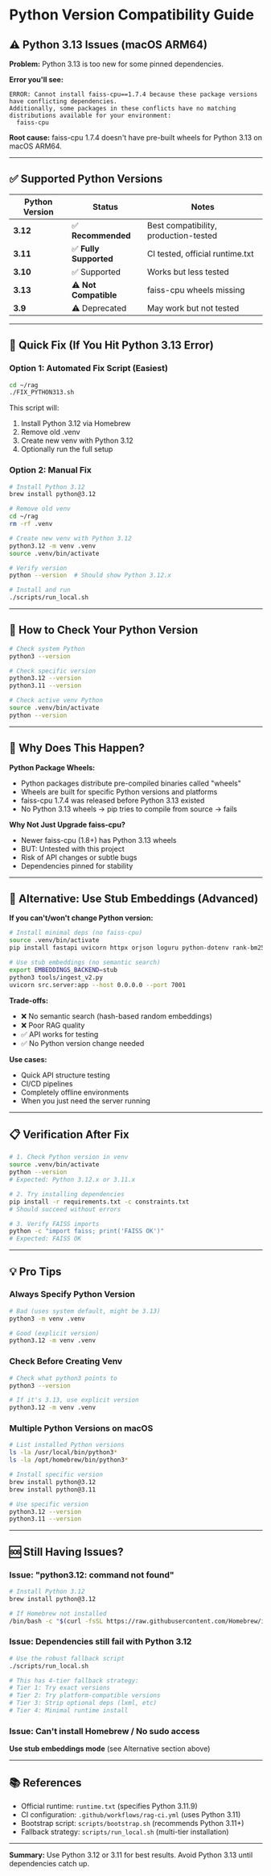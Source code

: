 # Python Version Compatibility Guide

## ⚠️ Python 3.13 Issues (macOS ARM64)

**Problem:** Python 3.13 is too new for some pinned dependencies.

**Error you'll see:**
```
ERROR: Cannot install faiss-cpu==1.7.4 because these package versions have conflicting dependencies.
Additionally, some packages in these conflicts have no matching distributions available for your environment:
  faiss-cpu
```

**Root cause:** faiss-cpu 1.7.4 doesn't have pre-built wheels for Python 3.13 on macOS ARM64.

---

## ✅ Supported Python Versions

| Python Version | Status | Notes |
|----------------|--------|-------|
| **3.12** | ✅ **Recommended** | Best compatibility, production-tested |
| **3.11** | ✅ **Fully Supported** | CI tested, official runtime.txt |
| **3.10** | ✅ Supported | Works but less tested |
| **3.13** | ⚠️ **Not Compatible** | faiss-cpu wheels missing |
| **3.9** | ⚠️ Deprecated | May work but not tested |

---

## 🔧 Quick Fix (If You Hit Python 3.13 Error)

### Option 1: Automated Fix Script (Easiest)

```bash
cd ~/rag
./FIX_PYTHON313.sh
```

This script will:
1. Install Python 3.12 via Homebrew
2. Remove old .venv
3. Create new venv with Python 3.12
4. Optionally run the full setup

### Option 2: Manual Fix

```bash
# Install Python 3.12
brew install python@3.12

# Remove old venv
cd ~/rag
rm -rf .venv

# Create new venv with Python 3.12
python3.12 -m venv .venv
source .venv/bin/activate

# Verify version
python --version  # Should show Python 3.12.x

# Install and run
./scripts/run_local.sh
```

---

## 🎯 How to Check Your Python Version

```bash
# Check system Python
python3 --version

# Check specific version
python3.12 --version
python3.11 --version

# Check active venv Python
source .venv/bin/activate
python --version
```

---

## 🐛 Why Does This Happen?

**Python Package Wheels:**
- Python packages distribute pre-compiled binaries called "wheels"
- Wheels are built for specific Python versions and platforms
- faiss-cpu 1.7.4 was released before Python 3.13 existed
- No Python 3.13 wheels → pip tries to compile from source → fails

**Why Not Just Upgrade faiss-cpu?**
- Newer faiss-cpu (1.8+) has Python 3.13 wheels
- BUT: Untested with this project
- Risk of API changes or subtle bugs
- Dependencies pinned for stability

---

## 🔄 Alternative: Use Stub Embeddings (Advanced)

**If you can't/won't change Python version:**

```bash
# Install minimal deps (no faiss-cpu)
source .venv/bin/activate
pip install fastapi uvicorn httpx orjson loguru python-dotenv rank-bm25 prometheus-client

# Use stub embeddings (no semantic search)
export EMBEDDINGS_BACKEND=stub
python3 tools/ingest_v2.py
uvicorn src.server:app --host 0.0.0.0 --port 7001
```

**Trade-offs:**
- ❌ No semantic search (hash-based random embeddings)
- ❌ Poor RAG quality
- ✅ API works for testing
- ✅ No Python version change needed

**Use cases:**
- Quick API structure testing
- CI/CD pipelines
- Completely offline environments
- When you just need the server running

---

## 📋 Verification After Fix

```bash
# 1. Check Python version in venv
source .venv/bin/activate
python --version
# Expected: Python 3.12.x or 3.11.x

# 2. Try installing dependencies
pip install -r requirements.txt -c constraints.txt
# Should succeed without errors

# 3. Verify FAISS imports
python -c "import faiss; print('FAISS OK')"
# Expected: FAISS OK
```

---

## 💡 Pro Tips

### Always Specify Python Version

```bash
# Bad (uses system default, might be 3.13)
python3 -m venv .venv

# Good (explicit version)
python3.12 -m venv .venv
```

### Check Before Creating Venv

```bash
# Check what python3 points to
python3 --version

# If it's 3.13, use explicit version
python3.12 -m venv .venv
```

### Multiple Python Versions on macOS

```bash
# List installed Python versions
ls -la /usr/local/bin/python3*
ls -la /opt/homebrew/bin/python3*

# Install specific version
brew install python@3.12
brew install python@3.11

# Use specific version
python3.12 --version
python3.11 --version
```

---

## 🆘 Still Having Issues?

### Issue: "python3.12: command not found"

```bash
# Install Python 3.12
brew install python@3.12

# If Homebrew not installed
/bin/bash -c "$(curl -fsSL https://raw.githubusercontent.com/Homebrew/install/HEAD/install.sh)"
```

### Issue: Dependencies still fail with Python 3.12

```bash
# Use the robust fallback script
./scripts/run_local.sh

# This has 4-tier fallback strategy:
# Tier 1: Try exact versions
# Tier 2: Try platform-compatible versions
# Tier 3: Strip optional deps (lxml, etc)
# Tier 4: Minimal runtime install
```

### Issue: Can't install Homebrew / No sudo access

**Use stub embeddings mode** (see Alternative section above)

---

## 📚 References

- Official runtime: `runtime.txt` (specifies Python 3.11.9)
- CI configuration: `.github/workflows/rag-ci.yml` (uses Python 3.11)
- Bootstrap script: `scripts/bootstrap.sh` (recommends Python 3.11+)
- Fallback strategy: `scripts/run_local.sh` (multi-tier installation)

---

**Summary:** Use Python 3.12 or 3.11 for best results. Avoid Python 3.13 until dependencies catch up.
